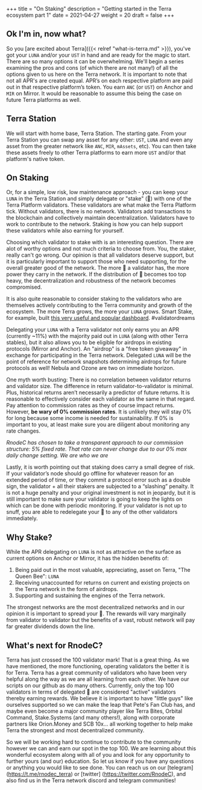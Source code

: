 +++ 
title = "On Staking" 
description = "Getting started in the Terra ecosystem part 1" 
date = 2021-04-27
weight = 20 
draft = false 
+++

## Ok I'm in, now what?

So you [are excited about Terra]({{< relref "what-is-terra.md" >}}), you've got your `LUNA` and/or your `UST` in hand and are ready for the magic to start. There are so many options it can be overwhelming.  We'll begin a series examining the pros and cons (of which there are not many!) of all the options given to us here on the Terra network. It is important to note that not all APR's are created equal. APR’s on each respective platform are paid out in that respective platform’s token. You earn `ANC` (or `UST`) on Anchor and `MIR` on Mirror. It would be reasonable to assume this being the case on future Terra platforms as well.

## Terra Station

We will start with home base, Terra Station.  The starting gate.  From your Terra Station you can swap any asset for any other: `UST`, `LUNA` and even any asset from the greater network like `ANC`, `MIR`, `mAssets`, etc). You can then take these assets freely to other Terra platforms to earn more `UST` and/or that platform's native token. 

## On Staking

Or, for a simple, low risk, low maintenance approach - you can keep your `LUNA` in the Terra Station and simply delegate or "stake" (🥩) with one of the Terra Platform validators.  These validators are what make the Terra Platform tick.  Without validators, there is no network.  Validators add transactions to the blockchain and collectively maintain decentralization.  Validators have to work to contribute to the network.  Staking is how you can help support these validators while also earning for yourself.  

Choosing which validator to stake with is an interesting question.  There are alot of worthy options and not much criteria to choose from.  You, the staker, really can't go wrong.  Our opinion is that all validators deserve support, but it is particularly important to support those who need supporting, for the overall greater good of the network.  The more 🥩 a validator has, the more power they carry in the network.  If the distribution of 🥩 becomes too top heavy, the decentralization and robustness of the network becomes compromised.  

It is also quite reasonable to consider staking to the validators who are themselves actively contributing to the Terra community and growth of the ecosystem.  The more Terra grows, the more your `LUNA` grows.  Smart Stake, for example, built [this very useful and popular dashboard](https://terra.smartstake.io/).  #validatordreams

Delegating your `LUNA` with a Terra validator not only earns you an APR (currently ~11%) with the majority paid out in `LUNA` (along with other Terra stables), but it also allows you to be eligible for airdrops in existing protocols (Mirror and Anchor).  An "airdrop" is a "free token giveaway" in exchange for participating in the Terra network. Delegated `LUNA` will be the point of reference for network snapshots determining airdrops for future protocols as well! Nebula and Ozone are two on immediate horizon.

One myth worth busting:  There is no correlation between validator returns and validator size.  The difference in return validator-to-validator is minimal.  Plus, historical returns aren’t necessarily a predictor of future returns.  It is reasonable to effectively consider each validator as the same in that regard.  Pay attention to commission rates as they of course impact returns. However, **be wary of 0% commission rates**.  It is unlikely they will stay 0% for long because some income is needed for sustainability. If 0% is important to you, at least make sure you are diligent about monitoring any rate changes.

*RnodeC has chosen to take a transparent approach to our commission structure: 5% fixed rate. That rate can never change due to our 0% max daily change setting.  We are who we are*  

Lastly, it is worth pointing out that staking does carry a small degree of risk. If your validator’s node should go offline for whatever reason for an extended period of time, or they commit a protocol error such as a double sign, the validator + all their stakers are subjected to a “slashing” penalty. It is not a huge penalty and your original investment is not in jeopardy, but it is still important to make sure your validator is going to keep the lights on which can be done with periodic monitoring. If your validator is not up to snuff, you are able to redelegate your 🥩 to any of the other validators immediately. 

## Why Stake?

While the APR delegating on `LUNA` is not as attractive on the surface as current options on Anchor or Mirror, it has the hidden benefits of:  

1. Being paid out in the most valuable, appreciating, asset on Terra, "The Queen Bee": `LUNA`  
2. Receiving unaccounted for returns on current and existing projects on the Terra network in the form of airdrops.  
3. Supporting and sustaining the engines of the Terra network.  

The strongest networks are the most decentralized networks and in our opinion it is important to spread your 🥩. The rewards will vary marginally from validator to validator but the benefits of a vast, robust network will pay far greater dividends down the line.



## What's next for RnodeC?

Terra has just crossed the 100 validator mark! That is a great thing.  As we have mentioned, the more functioning, operating validators the better it is for Terra.  Terra has a great community of validators who have been very helpful along the way as we are all learning from each other.  We have our scripts on our github as do many others.  Currently, only the top 100 validators in terms of delegated 🥩 are considered "active" validators thereby earning rewards.  We believe it is important to have "little guys" like ourselves supported so we can make the leap that Pete's Fan Club has, and maybe even become a major community player like Terra Bites, Orbital Command, Stake.Systems (and many others!), along with corporate partners like Orion.Money and SCB 10x... all working together to help make Terra the strongest and most decentralized community. 

So we will be working hard to continue to contribute to the community however we can and earn our spot in the top 100.  We are learning about this wonderful ecosystem along with all of you and look for any opportunity to further yours (and our) education. So let us know if you have any questions or anything you would like to see done.  You can reach us on our [telegram] (https://t.me/rnodec_terra) or [twitter] (https://twitter.com/RnodeC), and also find us in the Terra network discord and telegram communities!

